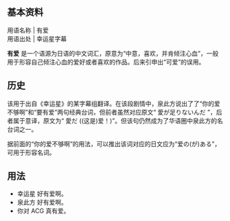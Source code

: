 **基本资料**  
---  
用语名称  |  有爱   
用语出处  |  幸运星字幕   
  
**有爱** 是一个语源为日语的中文词汇，原意为“中意，喜欢，并肯倾注心血”，一般用于形容自己倾注心血的爱好或者喜欢的作品。后来引申出“可爱”的误用。

##  历史

该用于出自《幸运星》的某字幕组翻译。在该段剧情中，泉此方说出了了“你的爱不够啊”和“要有爱”两句经典台词，但前者虽然对应原文“  愛が足りないんだ
”，后者属于意译，原文为“  愛だ  ((这是)爱！)”。但该句仍然成为了华语圈中泉此方的名台词之一。

据前面的“你的爱不够啊”的用法，可以推出该词对应的日文应为“爱の(が)ある”，可用于形容名词。

##  用法

  * 幸运星  好有爱啊。 
  * 泉此方  好有爱啊。 
  * 你对  ACG  真有爱。 

